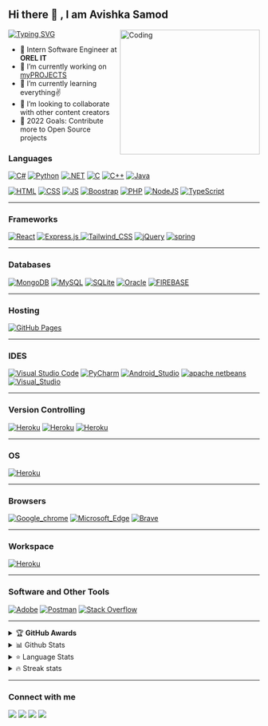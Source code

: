 ## Hi there 🙌 , I am Avishka Samod

[![Typing SVG](https://readme-typing-svg.herokuapp.com/?lines=Full-Stack+Web+Developer;Software+Engineer;Mobile-Application+Developer)](https://git.io/typing-svg)
<img align="right" alt="Coding" src="https://cdn.dribbble.com/users/1162077/screenshots/3848914/programmer.gif"  width="280" height="250" />

- 🏢 Intern Software Engineer at **OREL IT**
- 🔭 I’m currently working on [myPROJECTS](https://github.com/A-Samod)
- 🌱 I’m currently learning everything✌️
- 👯 I’m looking to collaborate with other content creators
- 🥅 2022 Goals: Contribute more to Open Source projects
<!-- - ⚡ Fun fact: I love to play games -->

### Languages

<a href="#"><img alt="C#" src="https://img.shields.io/badge/C%23-239120?logo=c-sharp&logoColor=white" ></a>
<a href="#"><img alt="Python" src="https://img.shields.io/badge/Python-3776AB?logo=python&logoColor=white"></a>
<a href="#"><img alt=".NET" src="https://img.shields.io/badge/.NET-5C2D91?logo=.net&logoColor=white" ></a>
<a href="#"><img alt="C" src="https://img.shields.io/badge/C-00599C?logo=c&logoColor=white" ></a>
<a href="#"><img alt="C++" src="https://img.shields.io/badge/C%2B%2B-00599C?logo=c%2B%2B&logoColor=white" ></a>
<a href="#"><img alt="Java" src="https://img.shields.io/badge/Java-ED8B00?logo=java&logoColor=white" ></a>

<a href="#"><img alt="HTML" src="https://img.shields.io/badge/HTML%20-%23E34F26.svg?logo=html5&logoColor=white" ></a>
<a href="#"><img alt="CSS" src="https://img.shields.io/badge/CSS%20-%231572B6.svg?logo=css3&logoColor=white" ></a>
<a href="#"><img alt="JS" src="https://img.shields.io/badge/JavaScript%20-%23F7DF1E.svg?logo=javascript&logoColor=black" ></a>
<a href="#"><img alt="Boostrap" src="https://img.shields.io/badge/-Bootstrap-563D7C?&logo=bootstrap" ></a>
<a href="#"><img alt="PHP" src="https://img.shields.io/badge/PHP-%23777BB4.svg?logo=php&logoColor=white"></a>
<a href="#"><img alt="NodeJS" src="https://img.shields.io/badge/Node.js%20-%2343853D.svg?logo=node-dot-js&logoColor=white" ></a>
<a href="#"><img alt="TypeScript" src="https://img.shields.io/badge/TypeScript%20-%23007ACC.svg?logo=typescript&logoColor=white" ></a>

---

### Frameworks

<a href="#"><img alt="React" src="https://img.shields.io/badge/React-20232A?&logo=react&logoColor=61DAFB" ></a>
<a href="#"><img alt="Express.js" src="https://img.shields.io/badge/Express.js%20-%23404d59.svg?logo=express&logoColor=white"> </a>
<a href="#"><img alt="Tailwind_CSS" src="https://img.shields.io/badge/Tailwind_CSS-38B2AC?&logo=tailwind-css&logoColor=white" ></a>
<a href="#"><img alt="jQuery" src="https://img.shields.io/badge/jQuery-0769AD?&logo=jquery&logoColor=white" ></a>
<a href="#"><img alt="spring" src="https://img.shields.io/badge/Spring-6DB33F?logo=spring&logoColor=white" ></a>

---

### Databases

<a href="#"><img alt="MongoDB" src ="https://img.shields.io/badge/MongoDB-%234ea94b.svg?logo=mongodb&logoColor=white"></a>
<a href="#"><img alt="MySQL" src="https://img.shields.io/badge/MySQL-%2300f.svg?logo=mysql&logoColor=white"></a>
<a href="#"><img alt="SQLite" src="https://img.shields.io/badge/SQLite-07405E?&logo=sqlite&logoColor=white" ></a>
<a href="#"><img alt="Oracle" src="https://img.shields.io/badge/Oracle-F80000?&logo=Oracle&logoColor=white" ></a>
<a href="#"><img alt="FIREBASE" src="https://img.shields.io/badge/Firebase-007ACC?&logo=firebase" ></a>

---

### Hosting

<!-- a href="#"><img alt="Stack Overflow" src="https://img.shields.io/badge/Amazon_AWS-232F3E?&logo=amazon-aws&logoColor=white"></!-->

<a href="#"><img alt="GitHub Pages" src="https://img.shields.io/badge/GitHub%20Pages-%23327FC7.svg?logo=github&logoColor=white" ></a>

---

### IDES

<a href="#"><img alt="Visual Studio Code" src="https://img.shields.io/badge/Visual%20Studio%20Code-0078d7.svg?logo=visual-studio-code&logoColor=white"></a>
<a href="#"><img alt="PyCharm" src="https://img.shields.io/badge/PyCharm-000000.svg?&logo=PyCharm&logoColor=white"></a>
<a href="#"><img alt="Android_Studio" src="https://img.shields.io/badge/Android_Studio-3DDC84?&logo=android-studio&logoColor=white"></a>
<a href="#"><img alt="apache netbeans" src="https://img.shields.io/badge/apache%20netbeans-1B6AC6?&logo=apache%20netbeans%20IDE&logoColor=white"></a>
<a href="#"><img alt="Visual_Studio" src="https://img.shields.io/badge/Visual_Studio-5C2D91?&logo=visual%20studio&logoColor=white"></a>

---

### Version Controlling

<a href="#"><img alt="Heroku" src="https://img.shields.io/badge/-Git-black?&logo=git" ></a>
<a href="#"><img alt="Heroku" src="https://img.shields.io/badge/-GitHub-181717?style=flat-square&logo=github" ></a>
<a href="#"><img alt="Heroku" src="https://img.shields.io/badge/GitLab-330F63?&logo=gitlab&logoColor=white" ></a>

---

### OS

<a href="#"><img alt="Heroku" src="https://img.shields.io/badge/Windows-0078D6?&logo=windows&logoColor=white" ></a>

---

### Browsers

<a href="#"><img alt="Google_chrome" src="https://img.shields.io/badge/Google_chrome-4285F4?&logo=Google-chrome&logoColor=white" ></a>
<a href="#"><img alt="Microsoft_Edge" src="https://img.shields.io/badge/Microsoft_Edge-0078D7?&logo=Microsoft-edge&logoColor=whit" ></a>
<a href="#"><img alt="Brave" src="https://img.shields.io/badge/Brave-FF1B2D?&logo=Brave&logoColor=white" ></a>

---

### Workspace

<a href="#"><img alt="Heroku" src="https://img.shields.io/badge/Intel-Core_i5_8th-0071C5?style=for-the-badge&logo=intel&logoColor=white" ></a>

---

### Software and Other Tools

<a href="#"><img alt="Adobe" src="https://img.shields.io/badge/Adobe%20-%23FF0000.svg?logo=adobe&logoColor=white"></a>
<a href="#"><img alt="Postman" src="https://img.shields.io/badge/Postman-FF6C37?logo=postman&logoColor=white"></a>
<a href="#"><img alt="Stack Overflow" src="https://img.shields.io/badge/-Stack%20Overflow-FE7A16?logo=stack-overflow&logoColor=white"></a>

---

<!-- markdownlint-disable MD033 -->
<details>
    <summary>&#127942 <b>GitHub Awards</b></summary><br/>

![Github Trophy](https://github-profile-trophy.vercel.app/?username=A-Samod)

</details>

<details>
  <summary>📊 Github Stats</summary>
<br><br>
  <img alt="Avishka Samod Github Stats" src="https://github-readme-stats.vercel.app/api?username=A-Samod&count_private=true&show_icons=true&theme=algolia" style="height:214px;"/>
</details>

<details>
  <summary>&#11088 Language Stats</summary>
<br><br>
    <img alt="Top Languages" src="https://github-readme-stats.vercel.app/api/top-langs/?username=A-Samod&theme=algolia&langs_count=15&layout=compact" />

</details>

<details>
<summary>🔥 Streak stats</summary>
<br><br>

[![GitHub Streak](https://github-readme-streak-stats.herokuapp.com?user=A-Samod&theme=highcontrast&hide_border=true)](https://git.io/streak-stats)

</details>
<!-- markdownlint-enable MD033 -->

---

### Connect with me

[<img src="https://img.shields.io/badge/Gmail-D14836?&logo=gmail&logoColor=white"/>](mailto:asamod999@gmail.com)
[<img src="https://img.shields.io/badge/Facebook-1877F2?&logo=facebook&logoColor=white"/>](https://www.facebook.com/avishka.samod.988)
[<img src="https://img.shields.io/badge/Twitter-1DA1F2?&logo=twitter&logoColor=white"/>](https://twitter.com/@ASamod_)
[<img src="https://img.shields.io/badge/LinkedIn-0077B5?&logo=linkedin&logoColor=white"/>](https://linkedin.com/in/avishkasamod)
